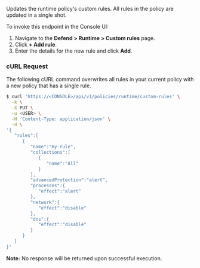 Updates the runtime policy's custom rules.
All rules in the policy are updated in a single shot.

To invoke this endpoint in the Console UI:

1. Navigate to the **Defend > Runtime > Custom rules** page.
2. Click **+ Add rule**.
3. Enter the details for the new rule and click **Add**.

### cURL Request

The following cURL command overwrites all rules in your current policy with a new policy that has a single rule.

```bash
$ curl 'https://<CONSOLE>/api/v1/policies/runtime/custom-rules' \
  -k \
  -X PUT \
  -u <USER> \
  -H 'Content-Type: application/json' \
  -d \
'{
   "rules":[
      {
         "name":"my-rule",
         "collections":[
            {
               "name":"All"       
            }
         ],
         "advancedProtection":"alert",
         "processes":{
            "effect":"alert"
         },
         "network":{
            "effect":"disable"
         },
         "dns":{
            "effect":"disable"
         }
      }
   ]
}'
```

**Note:** No response will be returned upon successful execution.

